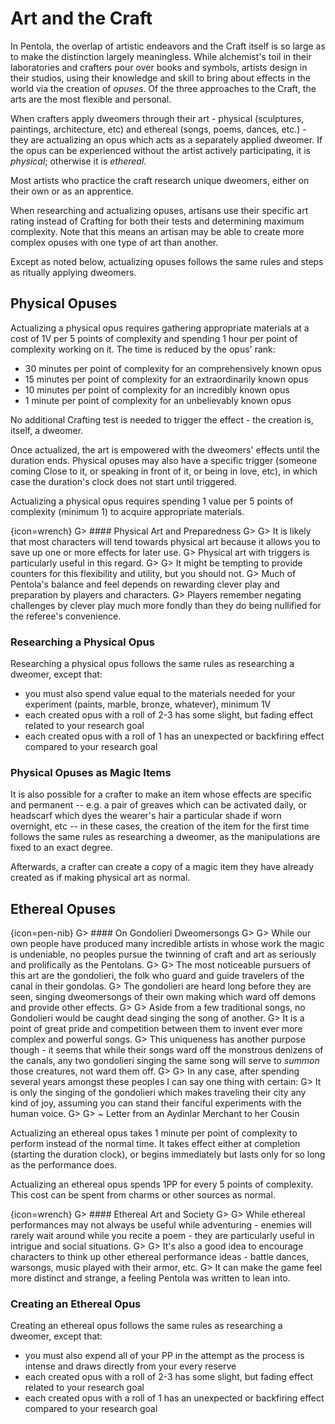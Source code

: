 # Art and the Craft

In Pentola, the overlap of artistic endeavors and the Craft itself is so large as to make the distinction largely meaningless.
While alchemist's toil in their laboratories and crafters pour over books and symbols, artists design in their studios, using their knowledge and skill to bring about effects in the world via the creation of _opuses_.
Of the three approaches to the Craft, the arts are the most flexible and personal.

When crafters apply dweomers through their art - physical (sculptures, paintings, architecture, etc) and ethereal (songs, poems, dances, etc.) - they are actualizing an opus which acts as a separately applied dweomer.
If the opus can be experienced without the artist actively participating, it is _physical_; otherwise it is _ethereal_.

Most artists who practice the craft research unique dweomers, either on their own or as an apprentice.

When researching and actualizing opuses, artisans use their specific art rating instead of Crafting for both their tests and determining maximum complexity.
Note that this means an artisan may be able to create more complex opuses with one type of art than another.

Except as noted below, actualizing opuses follows the same rules and steps as ritually applying dweomers.

## Physical Opuses

Actualizing a physical opus requires gathering appropriate materials at a cost of 1V per 5 points of complexity and spending 1 hour per point of complexity working on it.
The time is reduced by the opus' rank:

- 30 minutes per point of complexity for an comprehensively known opus
- 15 minutes per point of complexity for an extraordinarily known opus
- 10 minutes per point of complexity for an incredibly known opus
- 1 minute per point of complexity for an unbelievably known opus

No additional Crafting test is needed to trigger the effect - the creation is, itself, a dweomer.

Once actualized, the art is empowered with the dweomers' effects until the duration ends.
Physical opuses may also have a specific trigger (someone coming Close to it, or speaking in front of it, or being in love, etc), in which case the duration's clock does not start until triggered.

Actualizing a physical opus requires spending 1 value per 5 points of complexity (minimum 1) to acquire appropriate materials.

{icon=wrench}
G> #### Physical Art and Preparedness
G>
G> It is likely that most characters will tend towards physical art because it allows you to save up one or more effects for later use.
G> Physical art with triggers is particularly useful in this regard.
G>
G> It might be tempting to provide counters for this flexibility and utility, but you should not.
G> Much of Pentola's balance and feel depends on rewarding clever play and preparation by players and characters.
G> Players remember negating challenges by clever play much more fondly than they do being nullified for the referee's convenience.

### Researching a Physical Opus

Researching a physical opus follows the same rules as researching a dweomer, except that:

- you must also spend value equal to the materials needed for your experiment (paints, marble, bronze, whatever), minimum 1V
- each created opus with a roll of 2-3 has some slight, but fading effect related to your research goal
- each created opus with a roll of 1 has an unexpected or backfiring effect compared to your research goal

### Physical Opuses as Magic Items

It is also possible for a crafter to make an item whose effects are specific and permanent -- e.g. a pair of greaves which can be activated daily, or headscarf which dyes the wearer's hair a particular shade if worn overnight, etc -- in these cases, the creation of the item for the first time follows the same rules as researching a dweomer, as the manipulations are fixed to an exact degree.

Afterwards, a crafter can create a copy of a magic item they have already created as if making physical art as normal.

## Ethereal Opuses

{icon=pen-nib}
G> #### On Gondolieri Dweomersongs
G>
G> While our own people have produced many incredible artists in whose work the magic is undeniable, no peoples pursue the twinning of craft and art as seriously and prolifically as the Pentolans.
G>
G> The most noticeable pursuers of this art are the gondolieri, the folk who guard and guide travelers of the canal in their gondolas.
G> The gondolieri are heard long before they are seen, singing dweomersongs of their own making which ward off demons and provide other effects.
G>
G> Aside from a few traditional songs, no Gondolieri would be caught dead singing the song of another.
G> It is a point of great pride and competition between them to invent ever more complex and powerful songs.
G> This uniqueness has another purpose though - it seems that while their songs ward off the monstrous denizens of the canals, any two gondolieri singing the same song will serve to _summon_ those creatures, not ward them off.
G>
G> In any case, after spending several years amongst these peoples I can say one thing with certain:
G> It is only the singing of the gondolieri which makes traveling their city any kind of joy, assuming you can stand their fanciful experiments with the human voice.
G>
G> ~ Letter from an Aydinlar Merchant to her Cousin

Actualizing an ethereal opus takes 1 minute per point of complexity to perform instead of the normal time.
It takes effect either at completion (starting the duration clock), or begins immediately but lasts only for so long as the performance does.

Actualizing an ethereal opus spends 1PP for every 5 points of complexity.
This cost can be spent from charms or other sources as normal.

{icon=wrench}
G> #### Ethereal Art and Society
G>
G> While ethereal performances may not always be useful while adventuring - enemies will rarely wait around while you recite a poem - they are particularly useful in intrigue and social situations.
G>
G> It's also a good idea to encourage characters to think up other ethereal performance ideas - battle dances, warsongs, music played with their armor, etc.
G> It can make the game feel more distinct and strange, a feeling Pentola was written to lean into.

### Creating an Ethereal Opus

Creating an ethereal opus follows the same rules as researching a dweomer, except that:

- you must also expend all of your PP in the attempt as the process is intense and draws directly from your every reserve
- each created opus with a roll of 2-3 has some slight, but fading effect related to your research goal
- each created opus with a roll of 1 has an unexpected or backfiring effect compared to your research goal